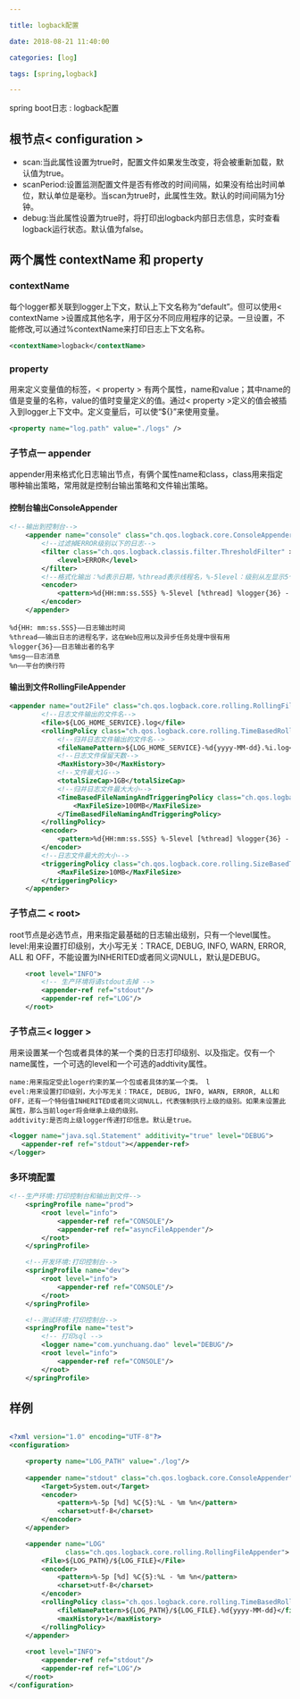 ```yaml
---

title: logback配置

date: 2018-08-21 11:40:00

categories: [log]

tags: [spring,logback]

---
```



spring boot日志 : logback配置


<!--more-->



## 根节点< configuration >

- scan:当此属性设置为true时，配置文件如果发生改变，将会被重新加载，默认值为true。
- scanPeriod:设置监测配置文件是否有修改的时间间隔，如果没有给出时间单位，默认单位是毫秒。当scan为true时，此属性生效。默认的时间间隔为1分钟。
- debug:当此属性设置为true时，将打印出logback内部日志信息，实时查看logback运行状态。默认值为false。

## 两个属性 contextName 和 property 

### contextName

每个logger都关联到logger上下文，默认上下文名称为“default”。但可以使用< contextName >设置成其他名字，用于区分不同应用程序的记录。一旦设置，不能修改,可以通过%contextName来打印日志上下文名称。 

```xml
<contextName>logback</contextName> 
```

### property

用来定义变量值的标签，< property > 有两个属性，name和value；其中name的值是变量的名称，value的值时变量定义的值。通过< property >定义的值会被插入到logger上下文中。定义变量后，可以使“${}”来使用变量。

```xml
<property name="log.path" value="./logs" />
```

### 子节点一 appender 

appender用来格式化日志输出节点，有俩个属性name和class，class用来指定哪种输出策略，常用就是控制台输出策略和文件输出策略。

#### 控制台输出ConsoleAppender 

```xml
<!--输出到控制台-->
    <appender name="console" class="ch.qos.logback.core.ConsoleAppender">
        <!--过滤掉ERROR级别以下的日志-->
        <filter class="ch.qos.logback.classis.filter.ThresholdFilter" >
            <level>ERROR</level>
        </filter>
        <!--格式化输出：%d表示日期，%thread表示线程名，%-5level：级别从左显示5个字符宽度%msg：日志消息，%n是换行符-->
        <encoder>
            <pattern>%d{HH:mm:ss.SSS} %-5level [%thread] %logger{36} - %msg%n</pattern>
        </encoder>
    </appender>
```

    %d{HH: mm:ss.SSS}——日志输出时间
    %thread——输出日志的进程名字，这在Web应用以及异步任务处理中很有用
    %logger{36}——日志输出者的名字
    %msg——日志消息
    %n——平台的换行符

#### 输出到文件RollingFileAppender

```xml
<appender name="out2File" class="ch.qos.logback.core.rolling.RollingFileAppender">
        <!--日志文件输出的文件名-->
        <file>${LOG_HOME_SERVICE}.log</file>
        <rollingPolicy class="ch.qos.logback.core.rolling.TimeBasedRollingPolicy">
            <!--归并日志文件输出的文件名-->
            <fileNamePattern>${LOG_HOME_SERVICE}-%d{yyyy-MM-dd}.%i.log</fileNamePattern>
            <!--日志文件保留天数-->
            <MaxHistory>30</MaxHistory>
            <!--文件最大1G-->
            <totalSizeCap>1GB</totalSizeCap>
            <!--归并日志文件最大大小-->
            <TimeBasedFileNamingAndTriggeringPolicy class="ch.qos.logback.core.rolling.SizeAndTimeBasedFNATP">
                <MaxFileSize>100MB</MaxFileSize>
            </TimeBasedFileNamingAndTriggeringPolicy>
        </rollingPolicy>
        <encoder>
            <pattern>%d{HH:mm:ss.SSS} %-5level [%thread] %logger{36} - %msg%n</pattern>
        </encoder>
        <!--日志文件最大的大小-->
        <triggeringPolicy class="ch.qos.logback.core.rolling.SizeBasedTriggeringPolicy">
            <MaxFileSize>10MB</MaxFileSize>
        </triggeringPolicy>
    </appender>
```


### 子节点二 < root>

root节点是必选节点，用来指定最基础的日志输出级别，只有一个level属性。 
level:用来设置打印级别，大小写无关：TRACE, DEBUG, INFO, WARN, ERROR, ALL 和 OFF，不能设置为INHERITED或者同义词NULL，默认是DEBUG。 


```xml
    <root level="INFO">
        <!-- 生产环境将请stdout去掉 -->
        <appender-ref ref="stdout"/>
        <appender-ref ref="LOG"/>
    </root>
```

### 子节点三< logger >

<logger>用来设置某一个包或者具体的某一个类的日志打印级别、以及指定<appender>。<logger>仅有一个name属性，一个可选的level和一个可选的addtivity属性。

    name:用来指定受此loger约束的某一个包或者具体的某一个类。 l
    evel:用来设置打印级别，大小写无关：TRACE, DEBUG, INFO, WARN, ERROR, ALL和OFF，还有一个特俗值INHERITED或者同义词NULL，代表强制执行上级的级别。如果未设置此属性，那么当前loger将会继承上级的级别。
    addtivity:是否向上级logger传递打印信息。默认是true。

```xml
<logger name="java.sql.Statement" additivity="true" level="DEBUG">
   <appender-ref ref="stdout"></appender-ref>
</logger>
```

### 多环境配置

```xml
<!--生产环境:打印控制台和输出到文件-->
    <springProfile name="prod">
        <root level="info">
            <appender-ref ref="CONSOLE"/>
            <appender-ref ref="asyncFileAppender"/>
        </root>
    </springProfile>

    <!--开发环境:打印控制台-->
    <springProfile name="dev">
        <root level="info">
            <appender-ref ref="CONSOLE"/>
        </root>
    </springProfile>

    <!--测试环境:打印控制台-->
    <springProfile name="test">
        <!-- 打印sql -->
        <logger name="com.yunchuang.dao" level="DEBUG"/>
        <root level="info">
            <appender-ref ref="CONSOLE"/>
        </root>
    </springProfile>

```


## 样例
```xml

<?xml version="1.0" encoding="UTF-8"?>
<configuration>

    <property name="LOG_PATH" value="./log"/>
   
    <appender name="stdout" class="ch.qos.logback.core.ConsoleAppender">
        <Target>System.out</Target>
        <encoder>
            <pattern>%-5p [%d] %C{5}:%L - %m %n</pattern>
            <charset>utf-8</charset>
        </encoder>
    </appender>

    <appender name="LOG"
              class="ch.qos.logback.core.rolling.RollingFileAppender">
        <File>${LOG_PATH}/${LOG_FILE}</File>
        <encoder>
            <pattern>%-5p [%d] %C{5}:%L - %m %n</pattern>
            <charset>utf-8</charset>
        </encoder>
        <rollingPolicy class="ch.qos.logback.core.rolling.TimeBasedRollingPolicy">
            <fileNamePattern>${LOG_PATH}/${LOG_FILE}.%d{yyyy-MM-dd}</fileNamePattern>
            <maxHistory>1</maxHistory>
        </rollingPolicy>
    </appender>
    
    <root level="INFO">
        <appender-ref ref="stdout"/>
        <appender-ref ref="LOG"/>
    </root>
</configuration>

```